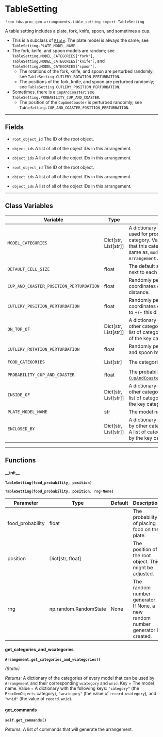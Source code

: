 # TableSetting

`from tdw.proc_gen.arrangements.table_setting import TableSetting`

A table setting includes a plate, fork, knife, spoon, and sometimes a cup.

- This is a subclass of [`Plate`](plate.md). The plate model is always the same; see `TableSetting.PLATE_MODEL_NAME`.
- The fork, knife, and spoon models are random; see `TableSetting.MODEL_CATEGORIES["fork"]`, `TableSetting.MODEL_CATEGORIES["knife"]`, and `TableSetting.MODEL_CATEGORIES["spoon"]`.
  - The rotations of the fork, knife, and spoon are perturbed randomly; see `TableSetting.CUTLERY_ROTATION_PERTURBATION`.
  - The positions of the fork, knife, and spoon are perturbed randomly; see `TableSetting.CUTLERY_POSITION_PERTURBATION`.
- Sometimes, there is a [`CupAndCoaster`](cup_and_coaster.md); see `TableSetting.PROBABILITY_CUP_AND_COASTER`.
  - The position of the `CupAndCoaster` is perturbed randomly; see `TableSetting.CUP_AND_COASTER_POSITION_PERTURBATION`.

***

## Fields

- `root_object_id` The ID of the root object.

- `object_ids` A list of all of the object IDs in this arrangement.

- `object_ids` A list of all of the object IDs in this arrangement.

- `root_object_id` The ID of the root object.

- `object_ids` A list of all of the object IDs in this arrangement.

- `object_ids` A list of all of the object IDs in this arrangement.

***

## Class Variables

| Variable | Type | Description | Value |
| --- | --- | --- | --- |
| `MODEL_CATEGORIES` | Dict[str, List[str]] | A dictionary of all of the models that may be used for procedural generation. Key = The category. Value = A list of model names. Note that this category overlaps with, but is not the same as, `model_record.wcategory`; see: `Arrangement.get_categories_and_wcategories()`. | `loads(Path(resource_filename(__name__, "data/models.json")).read_text())` |
| `DEFAULT_CELL_SIZE` | float | The default span used for arranging objects next to each other. | `0.6096` |
| `CUP_AND_COASTER_POSITION_PERTURBATION` | float | Randomly perturb the (x, z) positional coordinates of `CupAndCoaster` by up to +/- this distance. | `0.05` |
| `CUTLERY_POSITION_PERTURBATION` | float | Randomly perturb the (x, z) positional coordinates of the fork, knife and spoon by up to +/- this distance. | `0.03` |
| `ON_TOP_OF` | Dict[str, List[str]] | A dictionary of categories that can be on top of other categories. Key = A category. Value = A list of categories of models that can be on top of the key category. | `loads(Path(resource_filename(__name__, "data/on_top_of.json")).read_text())` |
| `CUTLERY_ROTATION_PERTURBATION` | float | Randomly perturb the rotation of the fork, knife, and spoon by +/- this many degrees. | `3` |
| `FOOD_CATEGORIES` | List[str] | The categories of possible food models. | `["apple", "banana", "chocolate", "orange", "sandwich"]` |
| `PROBABILITY_CUP_AND_COASTER` | float | The probability (0 to 1) of adding a [`CupAndCoaster`](cup_and_coaster.md). | `0.66` |
| `INSIDE_OF` | Dict[str, List[str]] | A dictionary of categories that can be inside of other categories. Key = A category. Value = A list of categories of models that can inside of the key category. | `loads(Path(resource_filename(__name__, "data/inside_of.json")).read_text())` |
| `PLATE_MODEL_NAME` | str | The model name of the plate. | `"plate06"` |
| `ENCLOSED_BY` | Dict[str, List[str]] | A dictionary of categories that can be enclosed by other categories. Key = A category. Value = A list of categories of models that can enclosed by the key category. | `loads(Path(resource_filename(__name__, "data/enclosed_by.json")).read_text())` |

***

## Functions

#### \_\_init\_\_

**`TableSetting(food_probability, position)`**

**`TableSetting(food_probability, position, rng=None)`**

| Parameter | Type | Default | Description |
| --- | --- | --- | --- |
| food_probability |  float |  | The probability of placing food on the plate. |
| position |  Dict[str, float] |  | The position of the root object. This might be adjusted. |
| rng |  np.random.RandomState  | None | The random number generator. If None, a new random number generator is created. |

#### get_categories_and_wcategories

**`Arrangement.get_categories_and_wcategories()`**

_(Static)_

_Returns:_  A dictionary of the categories of every model that can be used by `Arrangement` and their corresponding `wcategory` and `wnid`. Key = The model name. Value = A dictionary with the following keys: `"category"` (the `ProcGenObjects` category), `"wcategory"` (the value of `record.wcategory`), and `"wnid"` (the value of `record.wnid`).

#### get_commands

**`self.get_commands()`**

_Returns:_  A list of commands that will generate the arrangement.